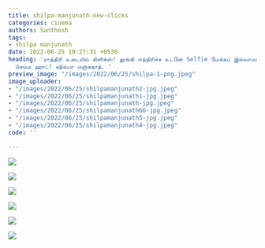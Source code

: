 ```yaml
---
title: shilpa-manjunath-new-clicks
categories: cinema
authors: Santhosh
tags:
- shilpa manjunath
date: 2022-06-25 10:27:31 +0530
heading: 'ராத்திரி உடையில் கிளிக்ஸ்! தூங்கி எந்திரிச்ச உடனே Selfie மேக்கப் இல்லாமல்
  செம்ம ஹாட்! ஷில்பா மஞ்சுநாத். '
preview_image: "/images/2022/06/25/shilpa-1-png.jpeg"
image_uploader:
- "/images/2022/06/25/shilpamanjunath2-jpg.jpeg"
- "/images/2022/06/25/shilpamanjunath1-jpg.jpeg"
- "/images/2022/06/25/shilpamanjunath-jpg.jpeg"
- "/images/2022/06/25/shilpamanjunath66-jpg.jpeg"
- "/images/2022/06/25/shilpamanjunath5-jpg.jpeg"
- "/images/2022/06/25/shilpamanjunath4-jpg.jpeg"
code: ''

---
```

![](/images/2022/06/25/shilpamanjunath-jpg.jpeg)

![](/images/2022/06/25/shilpamanjunath4-jpg.jpeg)

![](/images/2022/06/25/shilpamanjunath1-jpg.jpeg)

![](/images/2022/06/25/shilpamanjunath2-jpg.jpeg)

![](/images/2022/06/25/shilpamanjunath66-jpg.jpeg)

![](/images/2022/06/25/shilpamanjunath5-jpg.jpeg)
